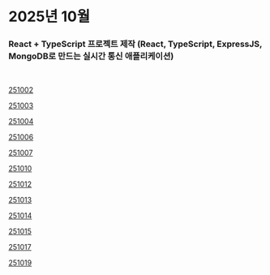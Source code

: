 # 2025년 10월

### React + TypeScript 프로젝트 제작 (React, TypeScript, ExpressJS, MongoDB로 만드는 실시간 통신 애플리케이션)

<br />

[251002](/DateLink/2025-10/251002.md)

[251003](/DateLink/2025-10/251003.md)

[251004](/DateLink/2025-10/251004.md)

[251006](/DateLink/2025-10/251006.md)

[251007](/DateLink/2025-10/251007.md)

[251010](/DateLink/2025-10/251010.md)

[251012](/DateLink/2025-10/251012.md)

[251013](/DateLink/2025-10/251013.md)

[251014](/DateLink/2025-10/251014.md)

[251015](/DateLink/2025-10/251015.md)

[251017](/DateLink/2025-10/251017.md)

[251019](/DateLink/2025-10/251019.md)

<!--


[251021](/DateLink/2025-10/251021.md)

[251022](/DateLink/2025-10/251022.md)

[251023](/DateLink/2025-10/251023.md)

[251024](/DateLink/2025-10/251024.md)

[251025](/DateLink/2025-10/251025.md)

[251026](/DateLink/2025-10/251026.md)

[251028](/DateLink/2025-10/251028.md)

[251029](/DateLink/2025-10/251029.md)

[251030](/DateLink/2025-10/251030.md) -->
